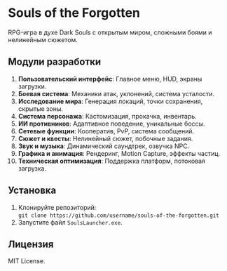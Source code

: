 # Souls of the Forgotten  
RPG-игра в духе Dark Souls с открытым миром, сложными боями и нелинейным сюжетом.

## Модули разработки  
1. **Пользовательский интерфейс**: Главное меню, HUD, экраны загрузки.  
2. **Боевая система**: Механики атак, уклонений, система усталости.  
3. **Исследование мира**: Генерация локаций, точки сохранения, скрытые зоны.  
4. **Система персонажа**: Кастомизация, прокачка, инвентарь.  
5. **ИИ противников**: Адаптивное поведение, уникальные боссы.  
6. **Сетевые функции**: Кооператив, PvP, система сообщений.  
7. **Сюжет и квесты**: Нелинейный сюжет, побочные задания.  
8. **Звук и музыка**: Динамический саундтрек, озвучка NPC.  
9. **Графика и анимация**: Рендеринг, Motion Capture, эффекты частиц.  
10. **Техническая оптимизация**: Поддержка платформ, потоковая загрузка.  

## Установка  
1. Клонируйте репозиторий:  
   `git clone https://github.com/username/souls-of-the-forgotten.git`  
2. Запустите файл `SoulsLauncher.exe`.  

## Лицензия  
MIT License.  
